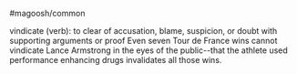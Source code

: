 #magoosh/common

vindicate (verb): to clear of accusation, blame, suspicion, or doubt with supporting arguments or proof 
Even seven Tour de France wins cannot vindicate Lance Armstrong in the eyes of the public--that the 
athlete used performance enhancing drugs invalidates all those wins. 

